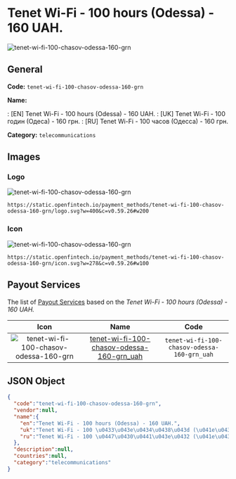 
# Tenet Wi-Fi - 100 hours (Odessa) - 160 UAH. 
![tenet-wi-fi-100-chasov-odessa-160-grn](https://static.openfintech.io/payment_methods/tenet-wi-fi-100-chasov-odessa-160-grn/logo.svg?w=400&c=v0.59.26#w200)  

## General 
**Code:** `tenet-wi-fi-100-chasov-odessa-160-grn` 
 
**Name:** 
 
:	[EN] Tenet Wi-Fi - 100 hours (Odessa) - 160 UAH. 
:	[UK] Tenet Wi-Fi - 100 годин (Одеса) - 160 грн. 
:	[RU] Tenet Wi-Fi - 100 часов (Одесса) - 160 грн. 
 
**Category:** `telecommunications` 
 

## Images 

### Logo 
![tenet-wi-fi-100-chasov-odessa-160-grn](https://static.openfintech.io/payment_methods/tenet-wi-fi-100-chasov-odessa-160-grn/logo.svg?w=400&c=v0.59.26#w200)  

```
https://static.openfintech.io/payment_methods/tenet-wi-fi-100-chasov-odessa-160-grn/logo.svg?w=400&c=v0.59.26#w200
```  

### Icon 
![tenet-wi-fi-100-chasov-odessa-160-grn](https://static.openfintech.io/payment_methods/tenet-wi-fi-100-chasov-odessa-160-grn/icon.svg?w=278&c=v0.59.26#w100)  

```
https://static.openfintech.io/payment_methods/tenet-wi-fi-100-chasov-odessa-160-grn/icon.svg?w=278&c=v0.59.26#w100
```  

## Payout Services 
 
The list of [Payout Services](/payout-services/) based on the _Tenet Wi-Fi - 100 hours (Odessa) - 160 UAH._ 

|Icon|Name|Code| 
|:---:|:---:|:---:| 
|![tenet-wi-fi-100-chasov-odessa-160-grn](https://static.openfintech.io/payout_methods/tenet-wi-fi-100-chasov-odessa-160-grn/icon.svg?w=278&c=v0.59.26#w40) |[tenet-wi-fi-100-chasov-odessa-160-grn_uah](/payout-services/tenet-wi-fi-100-chasov-odessa-160-grn_uah/)|`tenet-wi-fi-100-chasov-odessa-160-grn_uah`| 
 

## JSON Object 

```json
{
  "code":"tenet-wi-fi-100-chasov-odessa-160-grn",
  "vendor":null,
  "name":{
    "en":"Tenet Wi-Fi - 100 hours (Odessa) - 160 UAH.",
    "uk":"Tenet Wi-Fi - 100 \u0433\u043e\u0434\u0438\u043d (\u041e\u0434\u0435\u0441\u0430) - 160 \u0433\u0440\u043d.",
    "ru":"Tenet Wi-Fi - 100 \u0447\u0430\u0441\u043e\u0432 (\u041e\u0434\u0435\u0441\u0441\u0430) - 160 \u0433\u0440\u043d."
  },
  "description":null,
  "countries":null,
  "category":"telecommunications"
}
```  

